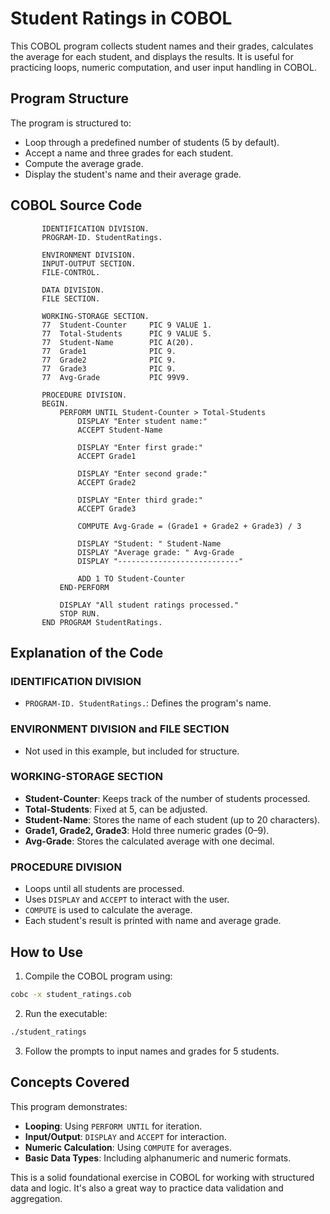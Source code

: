 # Student Ratings in COBOL

This COBOL program collects student names and their grades, calculates the average for each student, and displays the results. It is useful for practicing loops, numeric computation, and user input handling in COBOL.

## Program Structure

The program is structured to:

- Loop through a predefined number of students (5 by default).
- Accept a name and three grades for each student.
- Compute the average grade.
- Display the student's name and their average grade.

## COBOL Source Code

```cobol
       IDENTIFICATION DIVISION.
       PROGRAM-ID. StudentRatings.

       ENVIRONMENT DIVISION.
       INPUT-OUTPUT SECTION.
       FILE-CONTROL.

       DATA DIVISION.
       FILE SECTION.

       WORKING-STORAGE SECTION.
       77  Student-Counter     PIC 9 VALUE 1.
       77  Total-Students      PIC 9 VALUE 5.
       77  Student-Name        PIC A(20).
       77  Grade1              PIC 9.
       77  Grade2              PIC 9.
       77  Grade3              PIC 9.
       77  Avg-Grade           PIC 99V9.

       PROCEDURE DIVISION.
       BEGIN.
           PERFORM UNTIL Student-Counter > Total-Students
               DISPLAY "Enter student name:"
               ACCEPT Student-Name

               DISPLAY "Enter first grade:"
               ACCEPT Grade1

               DISPLAY "Enter second grade:"
               ACCEPT Grade2

               DISPLAY "Enter third grade:"
               ACCEPT Grade3

               COMPUTE Avg-Grade = (Grade1 + Grade2 + Grade3) / 3

               DISPLAY "Student: " Student-Name
               DISPLAY "Average grade: " Avg-Grade
               DISPLAY "---------------------------"

               ADD 1 TO Student-Counter
           END-PERFORM

           DISPLAY "All student ratings processed."
           STOP RUN.
       END PROGRAM StudentRatings.
```

## Explanation of the Code

### IDENTIFICATION DIVISION

- `PROGRAM-ID. StudentRatings.`: Defines the program's name.

### ENVIRONMENT DIVISION and FILE SECTION

- Not used in this example, but included for structure.

### WORKING-STORAGE SECTION

- **Student-Counter**: Keeps track of the number of students processed.
- **Total-Students**: Fixed at 5, can be adjusted.
- **Student-Name**: Stores the name of each student (up to 20 characters).
- **Grade1, Grade2, Grade3**: Hold three numeric grades (0–9).
- **Avg-Grade**: Stores the calculated average with one decimal.

### PROCEDURE DIVISION

- Loops until all students are processed.
- Uses `DISPLAY` and `ACCEPT` to interact with the user.
- `COMPUTE` is used to calculate the average.
- Each student's result is printed with name and average grade.

## How to Use

1. Compile the COBOL program using:

```bash
cobc -x student_ratings.cob
```

2. Run the executable:

```bash
./student_ratings
```

3. Follow the prompts to input names and grades for 5 students.

## Concepts Covered

This program demonstrates:

- **Looping**: Using `PERFORM UNTIL` for iteration.
- **Input/Output**: `DISPLAY` and `ACCEPT` for interaction.
- **Numeric Calculation**: Using `COMPUTE` for averages.
- **Basic Data Types**: Including alphanumeric and numeric formats.

This is a solid foundational exercise in COBOL for working with structured data and logic. It's also a great way to practice data validation and aggregation.
